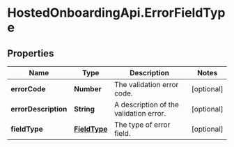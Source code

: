 # HostedOnboardingApi.ErrorFieldType

## Properties

Name | Type | Description | Notes
------------ | ------------- | ------------- | -------------
**errorCode** | **Number** | The validation error code. | [optional] 
**errorDescription** | **String** | A description of the validation error. | [optional] 
**fieldType** | [**FieldType**](FieldType.md) | The type of error field. | [optional] 


